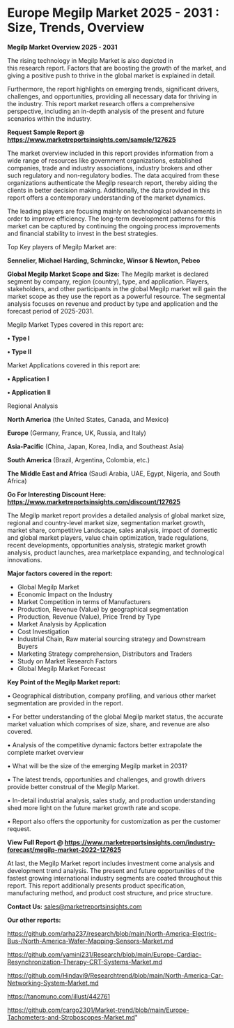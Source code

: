  # Europe Megilp Market 2025 - 2031 : Size, Trends, Overview

<Strong> Megilp Market Overview 2025 - 2031</strong>

The rising technology in Megilp Market is also depicted in this research report. Factors that are boosting the growth of the market, and giving a positive push to thrive in the global market is explained in detail.

Furthermore, the report highlights on emerging trends, significant drivers, challenges, and opportunities, providing all necessary data for thriving in the industry. This report market research offers a comprehensive perspective, including an in-depth analysis of the present and future scenarios within the industry.

<strong>Request Sample Report @ <a href=https://www.marketreportsinsights.com/sample/127625>https://www.marketreportsinsights.com/sample/127625</a></strong>

The market overview included in this report provides information from a wide range of resources like government organizations, established companies, trade and industry associations, industry brokers and other such regulatory and non-regulatory bodies. The data acquired from these organizations authenticate the Megilp research report, thereby aiding the clients in better decision making. Additionally, the data provided in this report offers a contemporary understanding of the market dynamics.

The leading players are focusing mainly on technological advancements in order to improve efficiency. The long-term development patterns for this market can be captured by continuing the ongoing process improvements and financial stability to invest in the best strategies.

Top Key players of Megilp Market are:

<strong>Sennelier, Michael Harding, Schmincke, Winsor & Newton, Pebeo</strong>

<strong><b>Global Megilp Market Scope and Size:</b></strong>
The Megilp market is declared segment by company, region (country), type, and application. Players, stakeholders, and other participants in the global Megilp market will gain the market scope as they use the report as a powerful resource. The segmental analysis focuses on revenue and product by type and application and the forecast period of 2025-2031.

Megilp Market Types covered in this report are:

<strong>• Type I

• Type II</strong>

Market Applications covered in this report are:

<strong>• Application I

• Application II</strong> 

Regional Analysis

<strong>North America</strong> (the United States, Canada, and Mexico)

<strong>Europe</strong> (Germany, France, UK, Russia, and Italy)

<strong>Asia-Pacific</strong> (China, Japan, Korea, India, and Southeast Asia)

<strong>South America</strong> (Brazil, Argentina, Colombia, etc.)

<strong>The Middle East and Africa</strong> (Saudi Arabia, UAE, Egypt, Nigeria, and South Africa)

<strong>Go For Interesting Discount Here: <a href=https://www.marketreportsinsights.com/discount/127625>https://www.marketreportsinsights.com/discount/127625</a></strong>

The Megilp market report provides a detailed analysis of global market size, regional and country-level market size, segmentation market growth, market share, competitive Landscape, sales analysis, impact of domestic and global market players, value chain optimization, trade regulations, recent developments, opportunities analysis, strategic market growth analysis, product launches, area marketplace expanding, and technological innovations.

<strong><b>Major factors covered in the report:</b></strong>
<ul>
  <li>Global Megilp Market </li>
  <li>Economic Impact on the Industry</li>
  <li>Market Competition in terms of Manufacturers</li>
  <li>Production, Revenue (Value) by geographical segmentation</li>
  <li>Production, Revenue (Value), Price Trend by Type</li>
  <li>Market Analysis by Application</li>
  <li>Cost Investigation</li>
  <li>Industrial Chain, Raw material sourcing strategy and Downstream Buyers</li>
  <li>Marketing Strategy comprehension, Distributors and Traders</li>
  <li>Study on Market Research Factors</li>
  <li>Global Megilp Market Forecast</li>
</ul>

<strong><b>Key Point of the Megilp Market report:</b></strong>

• Geographical distribution, company profiling, and various other market segmentation are provided in the report.

• For better understanding of the global Megilp market status, the accurate market valuation which comprises of size, share, and revenue are also covered.

• Analysis of the competitive dynamic factors better extrapolate the complete market overview

• What will be the size of the emerging Megilp market in 2031?

• The latest trends, opportunities and challenges, and growth drivers provide better construal of the Megilp Market.

• In-detail industrial analysis, sales study, and production understanding shed more light on the future market growth rate and scope.

• Report also offers the opportunity for customization as per the customer request.

<strong><b>View Full Report @ <a href=https://www.marketreportsinsights.com/industry-forecast/megilp-market-2022-127625>https://www.marketreportsinsights.com/industry-forecast/megilp-market-2022-127625</a></b></strong>


At last, the Megilp Market report includes investment come analysis and development trend analysis. The present and future opportunities of the fastest growing international industry segments are coated throughout this report. This report additionally presents product specification, manufacturing method, and product cost structure, and price structure.

<strong>Contact Us:</strong>
sales@marketreportsinsights.com

<strong>Our other reports:</strong>

<a href=https://github.com/arha237/research/blob/main/North-America-Electric-Bus-/North-America-Wafer-Mapping-Sensors-Market.md>https://github.com/arha237/research/blob/main/North-America-Electric-Bus-/North-America-Wafer-Mapping-Sensors-Market.md</a>

<a href=https://github.com/yamini231/Research/blob/main/Europe-Cardiac-Resynchronization-Therapy-CRT-Systems-Market.md>https://github.com/yamini231/Research/blob/main/Europe-Cardiac-Resynchronization-Therapy-CRT-Systems-Market.md</a>

<a href=https://github.com/Hindavi9/Researchtrend/blob/main/North-America-Car-Networking-System-Market.md>https://github.com/Hindavi9/Researchtrend/blob/main/North-America-Car-Networking-System-Market.md</a>

<a href=https://tanomuno.com/illust/442761>https://tanomuno.com/illust/442761</a>

<a href=https://github.com/cargo2301/Market-trend/blob/main/Europe-Tachometers-and-Stroboscopes-Market.md>https://github.com/cargo2301/Market-trend/blob/main/Europe-Tachometers-and-Stroboscopes-Market.md</a>"
